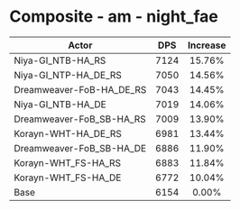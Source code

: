 # Composite - am - night_fae
| Actor | DPS | Increase |
|---|:---:|:---:|
|Niya-GI_NTB-HA_RS|7124|15.76%|
|Niya-GI_NTP-HA_DE_RS|7050|14.56%|
|Dreamweaver-FoB-HA_DE_RS|7043|14.45%|
|Niya-GI_NTB-HA_DE|7019|14.06%|
|Dreamweaver-FoB_SB-HA_RS|7009|13.90%|
|Korayn-WHT-HA_DE_RS|6981|13.44%|
|Dreamweaver-FoB_SB-HA_DE|6886|11.90%|
|Korayn-WHT_FS-HA_RS|6883|11.84%|
|Korayn-WHT_FS-HA_DE|6772|10.04%|
|Base|6154|0.00%|
